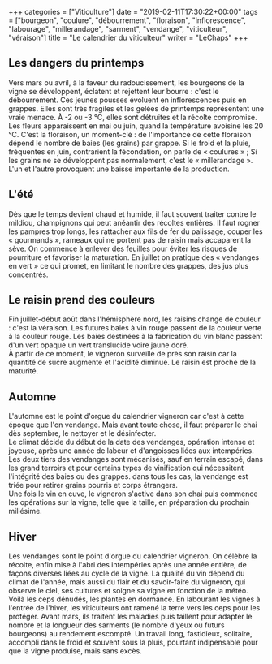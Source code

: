 +++
categories = ["Viticulture"]
date = "2019-02-11T17:30:22+00:00"
tags = ["bourgeon", "coulure", "débourrement", "floraison", "inflorescence", "labourage", "millerandage", "sarment", "vendange", "viticulteur", "véraison"] 
title = "Le calendrier du viticulteur"
writer = "LeChaps"
+++

## Les dangers du printemps

Vers mars ou avril, à la faveur du radoucissement, les bourgeons de la vigne se développent, éclatent et rejettent leur bourre : c'est le débourrement. Ces jeunes pousses évoluent en inflorescences puis en grappes. Elles sont très fragiles et les gelées de printemps représentent une vraie menace. À -2 ou -3 °C, elles sont détruites et la récolte compromise.  
Les fleurs apparaissent en mai ou juin, quand la température avoisine les 20 °C. C'est la floraison, un moment-clé : de l'importance de cette floraison dépend le nombre de baies (les grains) par grappe. Si le froid et la pluie, fréquentes en juin, contrarient la fécondation, on parle de « coulures » ;  Si les grains ne se développent pas normalement, c'est le « millerandage ». L'un et l'autre provoquent une baisse importante de la production.

## L'été

Dès que le temps devient chaud et humide, il faut souvent traiter contre le mildiou, champignons qui peut anéantir des récoltes entières. Il faut rogner les pampres trop longs, les rattacher aux fils de fer du palissage, couper les « gourmands », rameaux qui ne portent pas de raisin mais accaparent la sève. On commence à enlever des feuilles pour éviter les risques de pourriture et favoriser la maturation. En juillet on pratique des « vendanges en vert » ce qui promet, en limitant le nombre des grappes, des jus plus concentrés.

## Le raisin prend des couleurs

Fin juillet-début août dans l'hémisphère nord, les raisins change de couleur : c'est la véraison. Les futures baies à vin rouge passent de la couleur verte à la couleur rouge. Les baies destinées à la fabrication du vin blanc passent d'un vert opaque un vert translucide voire jaune doré.  
À partir de ce moment, le vigneron surveille de près son raisin car la quantité de sucre augmente et l'acidité diminue. Le raisin est proche de la maturité.

## Automne

L'automne est le point d'orgue du calendrier vigneron car c'est à cette époque que l'on vendange. Mais avant toute chose, il faut préparer le chai dès septembre, le nettoyer et le désinfecter.  
Le climat décide du début de la date des vendanges, opération intense et joyeuse, après une année de labeur et d'angoisses liées aux intempéries.  
Les deux tiers des vendanges sont mécanisés, sauf en terrain escapé, dans les grand terroirs et pour certains types de vinification qui nécessitent l'intégrité des baies ou des grappes. dans tous les cas, la vendange est triée pour retirer grains pourris et corps étrangers.  
Une fois le vin en cuve, le vigneron s'active dans son chai puis commence les opérations sur la vigne, telle que la taille, en préparation du prochain millésime.

## Hiver

Les vendanges sont le point d'orgue du calendrier vigneron. On célèbre la récolte, enfin mise à l'abri des intempéries après une année entière, de façons diverses liées au cycle de la vigne. La qualité du vin dépend du climat de l'année, mais aussi du flair et du savoir-faire du vigneron, qui observe le ciel, ses cultures et soigne sa vigne en fonction de la météo.  
Voilà les ceps dénudés, les plantes en dormance. En labourant les vignes à l'entrée de l'hiver, les viticulteurs ont ramené la terre vers les ceps pour les protéger. Avant mars, ils traitent les maladies puis taillent pour adapter le nombre et la longueur des sarments (le nombre d'yeux ou futurs bourgeons) au rendement escompté. Un travail long, fastidieux, solitaire, accompli dans le froid et souvent sous la pluis, pourtant indipensable pour que la vigne produise, mais sans excès.
